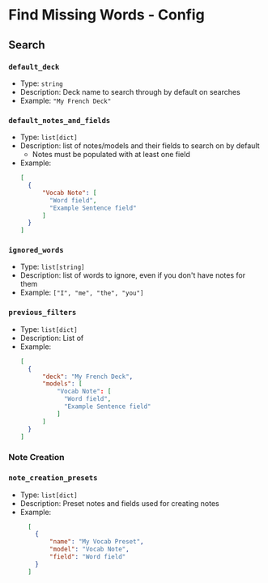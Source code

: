 # Find Missing Words - Config

## Search

### `default_deck`

- Type: `string`
- Description: Deck name to search through by default on searches
- Example: `"My French Deck"`

### `default_notes_and_fields`

- Type: `list[dict]`
- Description: list of notes/models and their fields to search on by default
  - Notes must be populated with at least one field
- Example:
    ```json
    [
      {
          "Vocab Note": [
            "Word field",
            "Example Sentence field"
          ]
      }
    ]
    ```

### `ignored_words`

- Type: `list[string]`
- Description: list of words to ignore, even if you don't have notes for them
- Example: `["I", "me", "the", "you"]`

### `previous_filters`

- Type: `list[dict]`
- Description: List of 
- Example:
    ```json
    [
      {
          "deck": "My French Deck",
          "models": [
              "Vocab Note": [
                "Word field",
                "Example Sentence field"
              ]
          ]
      }
    ]
    ```

### Note Creation

### `note_creation_presets`

- Type: `list[dict]`
- Description: Preset notes and fields used for creating notes
- Example:
  ```json
    [
      {
          "name": "My Vocab Preset",
          "model": "Vocab Note",
          "field": "Word field"
      }
    ]
    ```

